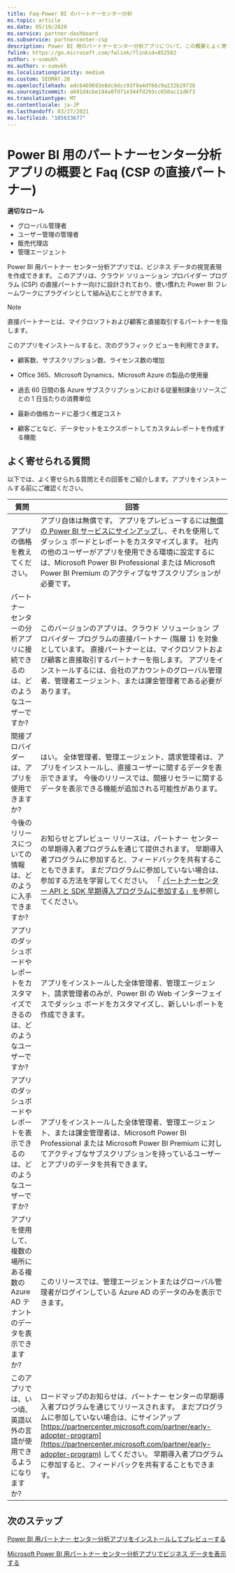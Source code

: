 ```yaml
---
title: Faq-Power BI のパートナーセンター分析
ms.topic: article
ms.date: 05/19/2020
ms.service: partner-dashboard
ms.subservice: partnercenter-csp
description: Power BI 用のパートナーセンター分析アプリについて、この概要とよく寄せられる質問をご覧ください。
fwlink: https://go.microsoft.com/fwlink/?linkid=852582
author: v-sumukh
ms.author: v-sumukh
ms.localizationpriority: medium
ms.custom: SEOMAY.20
ms.openlocfilehash: edc6469693e8dc8dcc93f9a4df66c9a232b29738
ms.sourcegitcommit: a691d4cbe144a8fd71e344fd293cc658ac11d6f3
ms.translationtype: MT
ms.contentlocale: ja-JP
ms.lasthandoff: 03/27/2021
ms.locfileid: "105633677"
---
```

# <a name="overview-and-faqs-for-the-partner-center-analytics-app-for-power-bi-direct-partners-in-csp"></a>Power BI 用のパートナーセンター分析アプリの概要と Faq (CSP の直接パートナー)



**適切なロール**

- グローバル管理者
- ユーザー管理の管理者
- 販売代理店
- 管理エージェント

Power BI 用パートナー センター分析アプリでは、ビジネス データの視覚表現を作成できます。 このアプリは、クラウド ソリューション プロバイダー プログラム (CSP) の直接パートナー向けに設計されており、使い慣れた Power BI フレームワークにプラグインとして組み込むことができます。

> [!NOTE]  
> 直接パートナーとは、マイクロソフトおよび顧客と直接取引するパートナーを指します。

このアプリをインストールすると、次のグラフィック ビューを利用できます。

- 顧客数、サブスクリプション数、ライセンス数の増加

- Office 365、Microsoft Dynamics、Microsoft Azure の製品の使用量

- 過去 60 日間の各 Azure サブスクリプションにおける従量制課金リソースごとの 1 日当たりの消費単位

- 最新の価格カードに基づく推定コスト

- 顧客ごとなど、データセットをエクスポートしてカスタムレポートを作成する機能

## <a name="frequently-asked-questions"></a>よく寄せられる質問

以下では、よく寄せられる質問とその回答をご紹介します。アプリをインストールする前にご確認ください。

| **質問** | **回答** |
| --- | ---------- |
| アプリの価格を教えてください。 | アプリ自体は無償です。 アプリをプレビューするには[無償の Power BI サービスにサインアップ](https://go.microsoft.com/fwlink/p/?linkid=845347)し、それを使用してダッシュ ボードとレポートをカスタマイズします。 社内の他のユーザーがアプリを使用できる環境に設定するには、Microsoft Power BI Professional または Microsoft Power BI Premium のアクティブなサブスクリプションが必要です。 |
| パートナー センターの分析アプリに接続できるのは、どのようなユーザーですか? | このバージョンのアプリは、クラウド ソリューション プロバイダー プログラムの直接パートナー (階層 1) を対象としています。 直接パートナーとは、マイクロソフトおよび顧客と直接取引するパートナーを指します。 アプリをインストールするには、会社のアカウントのグローバル管理者、管理者エージェント、または課金管理者である必要があります。 |
| 間接プロバイダーは、アプリを使用できますか? | はい。 全体管理者、管理エージェント、請求管理者は、アプリをインストールし、直接ユーザーに関するデータを表示できます。 今後のリリースでは、間接リセラーに関するデータを表示できる機能が追加される可能性があります。 |
| 今後のリリースについての情報は、どのように入手できますか? | お知らせとプレビュー リリースは、パートナー センターの早期導入者プログラムを通じて提供されます。 早期導入者プログラムに参加すると、フィードバックを共有することもできます。 まだプログラムに参加していない場合は、参加する方法を学習してください。 「 [パートナーセンター API と SDK 早期導入プログラムに参加する」を](/partner-center/develop/early-adopter-program)参照してください。  |
| アプリのダッシュボードやレポートをカスタマイズできるのは、どのようなユーザーですか? | アプリをインストールした全体管理者、管理エージェント、請求管理者のみが、Power BI の Web インターフェイスでダッシュ ボードをカスタマイズし、新しいレポートを作成できます。 |
| アプリのダッシュボードやレポートを表示できるのは、どのようなユーザーですか? | アプリをインストールした全体管理者、管理エージェント、または課金管理者は、Microsoft Power BI Professional または Microsoft Power BI Premium に対してアクティブなサブスクリプションを持っているユーザーとアプリのデータを共有できます。 |
| アプリを使用して、複数の場所にある複数の Azure AD テナントのデータを表示できますか? | このリリースでは、管理エージェントまたはグローバル管理者がログインしている Azure AD のデータのみを表示できます。 | 
| このアプリでは、いつ頃、英語以外の言語が使用できるようになりますか? | ロードマップのお知らせは、パートナー センターの早期導入者プログラムを通じてリリースされます。 まだプログラムに参加していない場合は、にサインアップ [https://partnercenter.microsoft.com/partner/early-adopter-program](https://partnercenter.microsoft.com/partner/early-adopter-program) してください。 早期導入者プログラムに参加すると、フィードバックを共有することもできます。 | 



## <a name="next-steps"></a>次のステップ

[Power BI 用パートナー センター分析アプリをインストールしてプレビューする](power-bi-app-for-direct-partners-install.md)

[Microsoft Power BI 用パートナー センター分析アプリでビジネス データを表示する](power-bi-app-for-direct-partners-use.md)